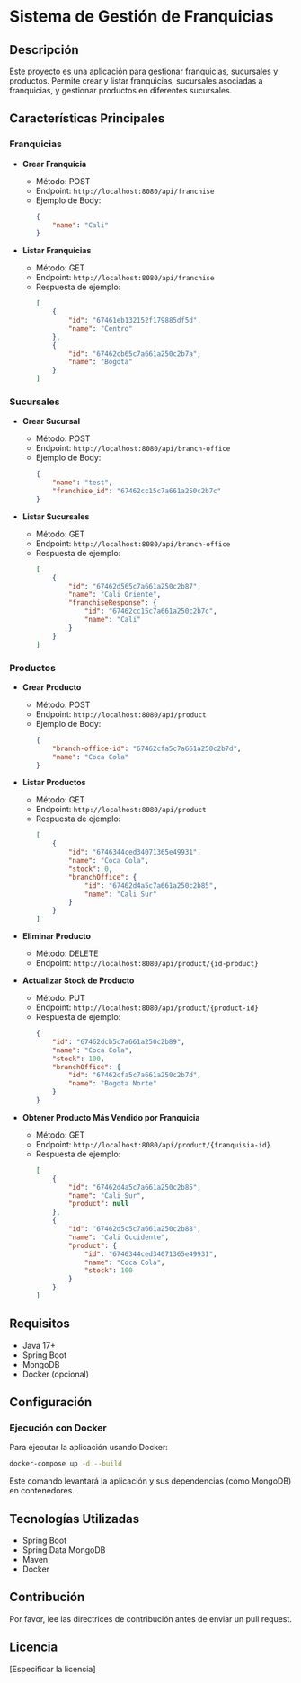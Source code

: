 # Sistema de Gestión de Franquicias

## Descripción
Este proyecto es una aplicación para gestionar franquicias, sucursales y productos. Permite crear y listar franquicias, sucursales asociadas a franquicias, y gestionar productos en diferentes sucursales.

## Características Principales

### Franquicias
- **Crear Franquicia**
  - Método: POST
  - Endpoint: `http://localhost:8080/api/franchise`
  - Ejemplo de Body:
    ```json
    {
        "name": "Cali"
    }
    ```

- **Listar Franquicias**
  - Método: GET
  - Endpoint: `http://localhost:8080/api/franchise`
  - Respuesta de ejemplo:
    ```json
    [
        {
            "id": "67461eb132152f179885df5d",
            "name": "Centro"
        },
        {
            "id": "67462cb65c7a661a250c2b7a",
            "name": "Bogota"
        }
    ]
    ```

### Sucursales
- **Crear Sucursal**
  - Método: POST
  - Endpoint: `http://localhost:8080/api/branch-office`
  - Ejemplo de Body:
    ```json
    {
        "name": "test",
        "franchise_id": "67462cc15c7a661a250c2b7c"
    }
    ```

- **Listar Sucursales**
  - Método: GET
  - Endpoint: `http://localhost:8080/api/branch-office`
  - Respuesta de ejemplo:
    ```json
    [
        {
            "id": "67462d565c7a661a250c2b87",
            "name": "Cali Oriente",
            "franchiseResponse": {
                "id": "67462cc15c7a661a250c2b7c",
                "name": "Cali"
            }
        }
    ]
    ```

### Productos
- **Crear Producto**
  - Método: POST
  - Endpoint: `http://localhost:8080/api/product`
  - Ejemplo de Body:
    ```json
    {
        "branch-office-id": "67462cfa5c7a661a250c2b7d",
        "name": "Coca Cola"
    }
    ```

- **Listar Productos**
  - Método: GET
  - Endpoint: `http://localhost:8080/api/product`
  - Respuesta de ejemplo:
    ```json
    [
        {
            "id": "6746344ced34071365e49931",
            "name": "Coca Cola",
            "stock": 0,
            "branchOffice": {
                "id": "67462d4a5c7a661a250c2b85",
                "name": "Cali Sur"
            }
        }
    ]
    ```

- **Eliminar Producto**
  - Método: DELETE
  - Endpoint: `http://localhost:8080/api/product/{id-product}`

- **Actualizar Stock de Producto**
  - Método: PUT
  - Endpoint: `http://localhost:8080/api/product/{product-id}`
  - Respuesta de ejemplo:
    ```json
    {
        "id": "67462dcb5c7a661a250c2b89",
        "name": "Coca Cola",
        "stock": 100,
        "branchOffice": {
            "id": "67462cfa5c7a661a250c2b7d",
            "name": "Bogota Norte"
        }
    }
    ```

- **Obtener Producto Más Vendido por Franquicia**
  - Método: GET
  - Endpoint: `http://localhost:8080/api/product/{franquisia-id}`
  - Respuesta de ejemplo:
    ```json
    [
        {
            "id": "67462d4a5c7a661a250c2b85",
            "name": "Cali Sur",
            "product": null
        },
        {
            "id": "67462d5c5c7a661a250c2b88",
            "name": "Cali Occidente",
            "product": {
                "id": "6746344ced34071365e49931", 
                "name": "Coca Cola", 
                "stock": 100
            }
        }
    ]
    ```

## Requisitos
- Java 17+
- Spring Boot
- MongoDB
- Docker (opcional)

## Configuración

### Ejecución con Docker
Para ejecutar la aplicación usando Docker:

```bash
docker-compose up -d --build
```

Este comando levantará la aplicación y sus dependencias (como MongoDB) en contenedores.

## Tecnologías Utilizadas
- Spring Boot
- Spring Data MongoDB
- Maven
- Docker

## Contribución
Por favor, lee las directrices de contribución antes de enviar un pull request.

## Licencia
[Especificar la licencia]